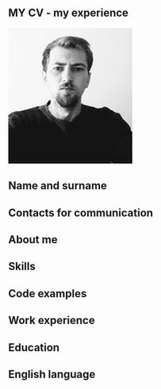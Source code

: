 ## MY CV - my experience

![Photo](ava.jpg "Photo")

## Name and surname

## Contacts for communication

## About me

## Skills

## Code examples

## Work experience

## Education

## English language 